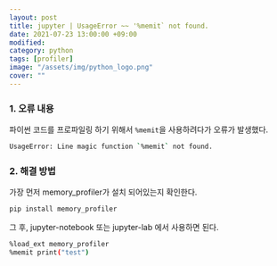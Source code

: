 ```yaml
---
layout: post
title: jupyter | UsageError ~~ '%memit` not found.
date: 2021-07-23 13:00:00 +09:00
modified: 
category: python
tags: [profiler]
image: "/assets/img/python_logo.png"
cover: ""
---
```


### 1. 오류 내용

파이썬 코드를 프로파일링 하기 위해서 `%memit`을 사용하려다가 오류가 발생했다.<br>

```bash
UsageError: Line magic function `%memit` not found.
```

### 2. 해결 방법

가장 먼저 memory_profiler가 설치 되어있는지 확인한다.<br>

```bash
pip install memory_profiler
```

그 후, jupyter-notebook 또는 jupyter-lab 에서 사용하면 된다.<br>

```bash
%load_ext memory_profiler
%memit print("test")
```